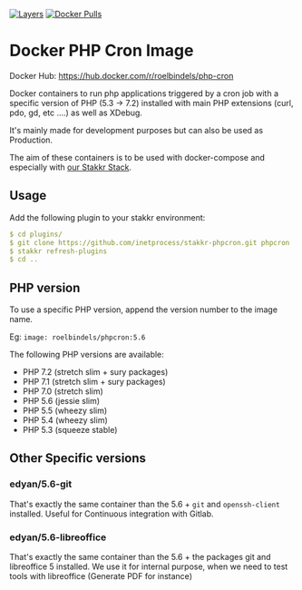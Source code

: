 [![Layers](https://images.microbadger.com/badges/image/roelbindels/php-cron.svg)](https://microbadger.com/images/roelbindels/php-cron "Get your own image badge on microbadger.com") [![Docker Pulls](https://img.shields.io/docker/pulls/roelbindels/php-cron.svg)](https://hub.docker.com/r/roelbindels/php-cron/)

#  Docker PHP Cron Image
Docker Hub: https://hub.docker.com/r/roelbindels/php-cron

Docker containers to run php applications triggered by a cron job with a specific version of PHP (5.3 -> 7.2) installed
with main PHP extensions (curl, pdo, gd, etc ....) as well as XDebug.

It's mainly made for development purposes but can also be used as Production.

The aim of these containers is to be used with docker-compose and especially with
[our Stakkr Stack](https://github.com/edyan/stakkr).

## Usage
Add the following plugin to your stakkr environment:
```yaml
$ cd plugins/
$ git clone https://github.com/inetprocess/stakkr-phpcron.git phpcron
$ stakkr refresh-plugins
$ cd ..
```

## PHP version
To use a specific PHP version, append the version number to the image name.

Eg: `image: roelbindels/phpcron:5.6`

The following PHP versions are available:

* PHP 7.2 (stretch slim + sury packages)
* PHP 7.1 (stretch slim + sury packages)
* PHP 7.0 (stretch slim)
* PHP 5.6 (jessie slim)
* PHP 5.5 (wheezy slim)
* PHP 5.4 (wheezy slim)
* PHP 5.3 (squeeze stable)

## Other Specific versions
### edyan/5.6-git
That's exactly the same container than the 5.6 + `git` and `openssh-client` installed.
Useful for Continuous integration with Gitlab.


### edyan/5.6-libreoffice
That's exactly the same container than the 5.6 + the packages git and libreoffice 5 installed.
We use it for internal purpose, when we need to test tools with libreoffice (Generate PDF for instance)
